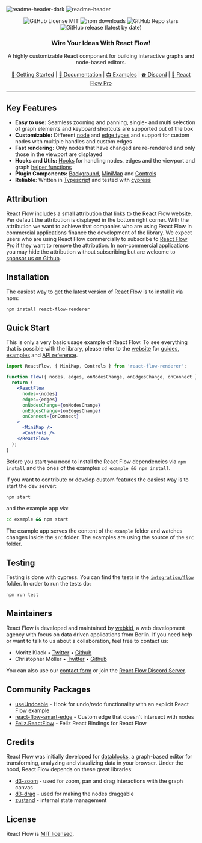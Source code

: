 ![readme-header-dark](https://user-images.githubusercontent.com/3797215/156384064-08a889d6-73c0-4cbf-8ff3-28dc601d1f5f.svg#gh-dark-mode-only)
![readme-header](https://user-images.githubusercontent.com/3797215/156259138-fb9f59f8-52f2-474a-b78c-6570867e4ead.svg#gh-light-mode-only)

<div align="center">

  ![GitHub License MIT](https://img.shields.io/github/license/wbkd/react-flow?color=%23FF0072)
  ![npm downloads](https://img.shields.io/npm/dt/react-flow-renderer?color=%23FF0072&label=downloads)
  ![GitHub Repo stars](https://img.shields.io/github/stars/wbkd/react-flow?color=%23FF0072)
  ![GitHub release (latest by date)](https://img.shields.io/github/v/release/wbkd/react-flow?color=%23FF0072)

### Wire Your Ideas With React Flow!  
A highly customizable React component for building interactive graphs and node-based editors.

[🚀 Getting Started](https://reactflow.dev/docs/getting-started/installation) | [📖 Documentation](https://reactflow.dev/docs/api/react-flow-props) | [📺 Examples](https://reactflow.dev/docs/examples/overview) | [☎️ Discord](https://discord.gg/RVmnytFmGW) | [💎 React Flow Pro](https://pro.reactflow.dev/pricing)
  
</div>

----

## Key Features

- **Easy to use:** Seamless zooming and panning, single- and multi selection of graph elements and keyboard shortcuts are supported out of the box
- **Customizable:** Different [node](https://reactflow.dev/docs/api/nodes/node-types) and [edge types](https://reactflow.dev/docs/api/edges/edge-types) and support for custom nodes with multiple handles and custom edges
- **Fast rendering:** Only nodes that have changed are re-rendered and only those in the viewport are displayed
- **Hooks and Utils:** [Hooks](https://reactflow.dev/docs/api/hooks/use-react-flow) for handling nodes, edges and the viewport and graph [helper functions](https://reactflow.dev/docs/api/graph-util-functions)
- **Plugin Components:** [Background](https://reactflow.dev/docs/api/plugin-components/background), [MiniMap](https://reactflow.dev/docs/api/plugin-components/minimap) and [Controls](https://reactflow.dev/docs/api/plugin-components/controls)
- **Reliable**: Written in [Typescript](https://www.typescriptlang.org/) and tested with [cypress](https://www.cypress.io/)

## Attribution

React Flow includes a small attribution that links to the React Flow website. Per default the attribution is displayed in the bottom right corner. With the attribution we want to achieve that companies who are using React Flow in commercial applications finance the development of the library.
We expect users who are using React Flow commercially to subscribe to [React Flow Pro](https://pro.reactflow.dev/pricing) if they want to remove the attribution. In non-commercial applications you may hide the attribution without subscribing but are welcome to [sponsor us on Github](https://github.com/sponsors/wbkd).

## Installation

The easiest way to get the latest version of React Flow is to install it via npm:

```bash
npm install react-flow-renderer
```

## Quick Start

This is only a very basic usage example of React Flow. To see everything that is possible with the library, please refer to the [website](https://reactflow.dev) for [guides](https://reactflow.dev/docs/guides/custom-nodes), [examples](https://reactflow.dev/docs/examples/overview) and [API reference](https://reactflow.dev/docs/api/react-flow-props).

```jsx
import ReactFlow, { MiniMap, Controls } from 'react-flow-renderer';

function Flow({ nodes, edges, onNodesChange, onEdgesChange, onConnect }) {
  return (
    <ReactFlow
      nodes={nodes}
      edges={edges}
      onNodesChange={onNodesChange}
      onEdgesChange={onEdgesChange}
      onConnect={onConnect}
    >
      <MiniMap />
      <Controls />
    </ReactFlow>
  );
}
```

Before you start you need to install the React Flow dependencies via `npm install` and the ones of the examples `cd example && npm install`.

If you want to contribute or develop custom features the easiest way is to start the dev server:

```sh
npm start
```

and the example app via:

```sh
cd example && npm start 
```

The example app serves the content of the `example` folder and watches changes inside the `src` folder. The examples are using the source of the `src` folder.

## Testing

Testing is done with cypress. You can find the tests in the [`integration/flow`](/cypress/integration/flow) folder. In order to run the tests do:

```sh
npm run test
```

## Maintainers

React Flow is developed and maintained by [webkid](https://webkid.io), a web development agency with focus on data driven applications from Berlin. If you need help or want to talk to us about a collaboration, feel free to contact us:

* Moritz Klack • [Twitter](https://twitter.com/moklick) • [Github](https://github.com/moklick)
* Christopher Möller • [Twitter](https://twitter.com/chrtze) • [Github](https://github.com/chrtze)

You can also use our [contact form](https://pro.reactflow.dev/contact) or join the [React Flow Discord Server](https://discord.gg/Bqt6xrs).

## Community Packages

* [useUndoable](https://github.com/Infinium8/useUndoable) - Hook for undo/redo functionality with an explicit React Flow example
* [react-flow-smart-edge](https://github.com/tisoap/react-flow-smart-edge) - Custom edge that doesn't intersect with nodes
* [Feliz.ReactFlow](https://github.com/tforkmann/Feliz.ReactFlow) - Feliz React Bindings for React Flow

## Credits

React Flow was initially developed for [datablocks](https://datablocks.pro), a graph-based editor for transforming, analyzing and visualizing data in your browser. Under the hood, React Flow depends on these great libraries:

* [d3-zoom](https://github.com/d3/d3-zoom) - used for zoom, pan and drag interactions with the graph canvas
* [d3-drag](https://github.com/d3/d3-drag) - used for making the nodes draggable
* [zustand](https://github.com/pmndrs/zustand) - internal state management

## License

React Flow is [MIT licensed](https://github.com/wbkd/react-flow/blob/main/LICENSE).
